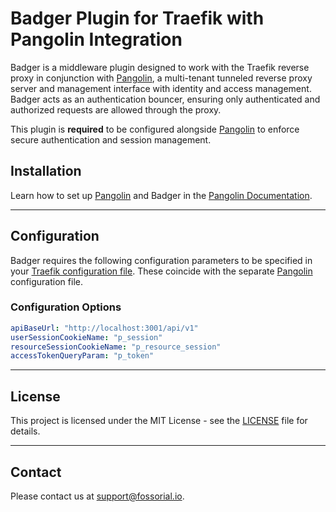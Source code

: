 # Badger Plugin for Traefik with Pangolin Integration

Badger is a middleware plugin designed to work with the Traefik reverse proxy in conjunction with [Pangolin](https://github.com/fosrl/pangolin), a multi-tenant tunneled reverse proxy server and management interface with identity and access management. Badger acts as an authentication bouncer, ensuring only authenticated and authorized requests are allowed through the proxy.

This plugin is **required** to be configured alongside [Pangolin](https://github.com/fosrl/pangolin) to enforce secure authentication and session management.

## Installation

Learn how to set up [Pangolin](https://github.com/fosrl/pangolin) and Badger in the [Pangolin Documentation](https://github.com/fosrl/pangolin).

---

## Configuration

Badger requires the following configuration parameters to be specified in your [Traefik configuration file](https://doc.traefik.io/traefik/getting-started/configuration-overview/). These coincide with the separate [Pangolin](https://github.com/fosrl/pangolin) configuration file.

### Configuration Options

```yaml
apiBaseUrl: "http://localhost:3001/api/v1"
userSessionCookieName: "p_session"
resourceSessionCookieName: "p_resource_session"
accessTokenQueryParam: "p_token"
```

---

## License

This project is licensed under the MIT License - see the [LICENSE](LICENSE) file for details.

---

## Contact

Please contact us at [support@fossorial.io](mailto:support@fossorial.io).
